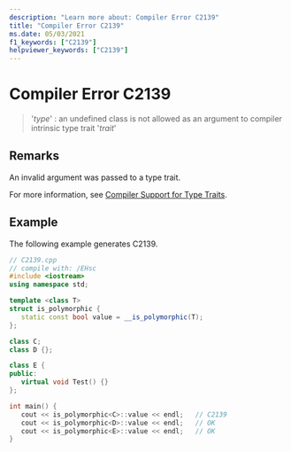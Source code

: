 ```yaml
---
description: "Learn more about: Compiler Error C2139"
title: "Compiler Error C2139"
ms.date: 05/03/2021
f1_keywords: ["C2139"]
helpviewer_keywords: ["C2139"]
---
```

# Compiler Error C2139

> '*type*' : an undefined class is not allowed as an argument to compiler intrinsic type trait '*trait*'

## Remarks

An invalid argument was passed to a type trait.

For more information, see [Compiler Support for Type Traits](../../extensions/compiler-support-for-type-traits-cpp-component-extensions.md).

## Example

The following example generates C2139.

```cpp
// C2139.cpp
// compile with: /EHsc
#include <iostream>
using namespace std;

template <class T>
struct is_polymorphic {
   static const bool value = __is_polymorphic(T);
};

class C;
class D {};

class E {
public:
   virtual void Test() {}
};

int main() {
   cout << is_polymorphic<C>::value << endl;   // C2139
   cout << is_polymorphic<D>::value << endl;   // OK
   cout << is_polymorphic<E>::value << endl;   // OK
}
```
